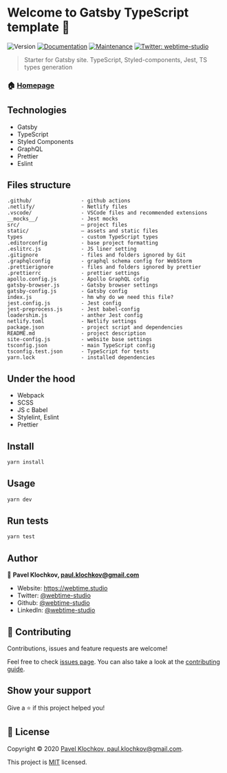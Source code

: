 # Welcome to Gatsby TypeScript template 👋

![Version](https://img.shields.io/badge/version-1.1.0-blue.svg?cacheSeconds=2592000)
[![Documentation](https://img.shields.io/badge/documentation-yes-brightgreen.svg)](https://github.com/webtime-studio/gatsby-typescript-starter#readme)
[![Maintenance](https://img.shields.io/badge/Maintained%3F-yes-green.svg)](https://github.com/webtime-studio/gatsby-starter/graphs/commit-activity)
[![Twitter: webtime-studio](https://img.shields.io/twitter/follow/webtime-studio.svg?style=social)](https://twitter.com/webtimestudio)

> Starter for Gatsby site. TypeScript, Styled-components, Jest, TS types generation

### 🏠 [Homepage](https://github.com/webtime-studio/gatsby-typescript-starter#readme)

## Technologies

- Gatsby
- TypeScript
- Styled Components
- GraphQL
- Prettier
- Eslint

## Files structure

```
.github/                - github actions
.netlify/               - Netlify files
.vscode/                - VSCode files and recommended extensions
__mocks__/              - Jest mocks
src/                    – project files
static/                 – assets and static files
types                   - custom TypeScript types
.editorconfig           - base project formatting
.eslitrc.js             - JS liner setting
.gitignore              - files and folders ignored by Git
.graphqlconfig          - graphql schema config for WebStorm
.prettierignore         - files and folders ignored by prettier
.prettierrc             - prettier settings
apollo.config.js        - Apollo GraphQL cofig
gatsby-browser.js       - Gatsby browser settings
gatsby-config.js        - Gatsby config
index.js                - hm why do we need this file?
jest.config.js          - Jest config
jest-preprocess.js      - Jest babel-config
loadershim.js           - anther Jest config
netlify.toml            - Netlify settings
package.json            - project script and dependencies
README.md               - project description
site-config.js          - website base settings
tsconfig.json           - main TypeScript config
tsconfig.test.json      - TypeScript for tests
yarn.lock               - installed dependencies
```

## Under the hood

- Webpack
- SCSS
- JS с Babel
- Stylelint, Eslint
- Prettier

## Install

```sh
yarn install
```

## Usage

```sh
yarn dev
```

## Run tests

```sh
yarn test
```

## Author

👤 **Pavel Klochkov, paul.klochkov@gmail.com**

- Website: https://webtime.studio
- Twitter: [@webtime-studio](https://twitter.com/webtime-studio)
- Github: [@webtime-studio](https://github.com/webtime-studio)
- LinkedIn: [@webtime-studio](https://linkedin.com/in/webtime-studio)

## 🤝 Contributing

Contributions, issues and feature requests are welcome!

Feel free to check [issues page](https://github.com/webtime-studio/gatsby-starter/issues). You can also take a look at the [contributing guide](https://github.com/webtime-studio/gatsby-starter/blob/master/CONTRIBUTING.md).

## Show your support

Give a ⭐️ if this project helped you!

## 📝 License

Copyright © 2020 [Pavel Klochkov, paul.klochkov@gmail.com](https://github.com/webtime-studio).

This project is [MIT](https://github.com/webtime-studio/gatsby-typescript-starter/blob/master/LICENSE) licensed.
